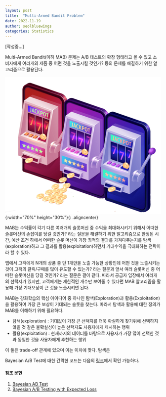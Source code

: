 ```yaml
---
layout: post
title:  "Multi-Armed Bandit Problem"
date: 2022-11-19
author: seolbluewings
categories: Statistics
---
```


[작성중...]

Multi-Armed Bandit(이하 MAB) 문제는 A/B 테스트의 확장 형태라고 볼 수 있고 소비자에게 여러개의 제품 중 어떤 것을 노출시킬 것인가? 등의 문제를 해결하기 위한 알고리즘으로 활용된다.

![MAB](https://github.com/seolbluewings/seolbluewings.github.io/blob/master/assets/MAB.png?raw=true){:width="70%" height="30%"}{: .aligncenter}

MAB는 수익률이 각기 다른 여러개의 슬롯머신 중 수익을 최대화시키기 위해서 어떠한 슬롯머신의 손잡이를 당길 것인가? 라는 질문을 해결하기 위한 알고리즘으로 한정된 시간, 예산 조건 하에서 어떠한 슬롯 머신이 가장 최적의 결과를 가져다주는지를 탐색(exploration)하고 그 결과를 활용(exploitation)하면서 기대수익을 극대화하는 전략이라 할 수 있다.

앱에서 고객에게 N개의 상품 중 단 1개만을 노출 가능한 상황인데 어떤 것을 노출시키는 것이 고객의 클릭/구매를 많이 유도할 수 있는가? 라는 질문과 앞서 여러 슬롯머신 중 어떠한 슬롯머신을 당길 것인가? 라는 질문은 결이 같다. 따라서 공급자 입장에서 여러개의 선택지가 있지만, 고객에게는 제한적인 개수만 보여줄 수 있다면 MAB 알고리즘을 활용해 가장 기대보상이 큰 것을 노출시키면 된다.

MAB는 강화학습의 핵심 아이디어 중 하나인 탐색(Exploration)과 활용(Exploitation)을 활용하여 가장 큰 보상이 기대되는 슬롯을 찾는다. 따라서 탐색과 활용에 대한 정의가 MAB를 이해하기 위해 필요하다.

- 탐색(exploration) : 기대값이 가장 큰 선택지를 더욱 확실하게 찾기위해 선택하지 않을 것 같은 불확실성이 높은 선택지도 사용자에게 제시하는 행위
- 활용(exploitation) : 현재까지의 데이터를 바탕으로 사용자가 가장 많이 선택한 것과 동일한 것을 사용자에게 추천하는 행위

이 둘은 trade-off 관계에 있으며 이는 이치에 맞다. 탐색은 








Bayesian A/B Test에 대한 간략한 코드는 다음의 [링크](https://github.com/seolbluewings/python_study/blob/master/01.study/bayesian_AB_test.py)에서 확인 가능하다.


#### 참조 문헌
1. [Bayesian AB Test](https://assaeunji.github.io/bayesian/2020-03-02-abtest/) <br>
2. [Bayesian A/B Testing with Expected Loss](https://miistillery.me/bayesian-ab-testing/)
